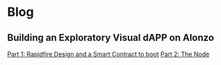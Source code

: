 # Blog

## Building an Exploratory Visual dAPP on Alonzo
[Part 1: Rapidfire Design and a Smart Contract to boot](./timesheet_dapp_part1.md)
[Part 2: The Node](./timesheet_dapp_part2.md)